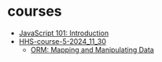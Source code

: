 # courses

- [JavaScript 101: Introduction](./frontend/js-1.pdf)
- [HHS-course-5-2024_11_30](./HHS-course-5-2024_11_30)
  - [ORM: Mapping and Manipulating Data](./HHS-course-5-2024_11_30/ORM%20mapping%20and%20manipulating%20data/)
